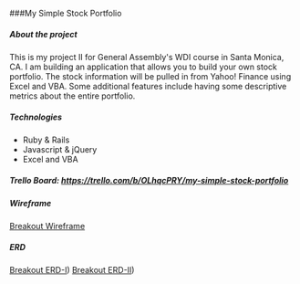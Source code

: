 ###My Simple Stock Portfolio

##### About the project
This is my project II for General Assembly's WDI course in Santa Monica, CA. I am building
an application that allows you to build your own stock portfolio. The stock information will be pulled in from Yahoo! Finance using Excel and VBA. Some additional features include having some descriptive metrics about
the entire portfolio.

##### Technologies
- Ruby & Rails
- Javascript & jQuery
- Excel and VBA

##### Trello Board: https://trello.com/b/OLhqcPRY/my-simple-stock-portfolio

##### Wireframe
[Breakout Wireframe](assets/IMG_3307.JPG)

##### ERD
[Breakout ERD-I](assets/IMG_3308.JPG))
[Breakout ERD-II](assets/IMG_3309.JPG))
